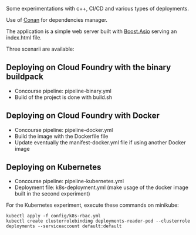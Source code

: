 Some experimentations with c++, CI/CD and various types of deployments.

Use of [Conan](https://conan.io) for dependencies manager.

The application is a simple web server built with [Boost.Asio](https://www.boost.org/doc/libs/1_66_0/doc/html/boost_asio.html) serving an index.html file.

Three scenarii are available:

## Deploying on Cloud Foundry with the binary buildpack

* Concourse pipeline: pipeline-binary.yml
* Build of the project is done with build.sh

## Deploying on Cloud Foundry with Docker

* Concourse pipeline: pipeline-docker.yml
* Build the image with the Dockerfile file
* Update eventually the manifest-docker.yml file if using another Docker image

## Deploying on Kubernetes

* Concourse pipeline: pipeline-kubernetes.yml
* Deployment file: k8s-deployment.yml (make usage of the docker image built in the second experiment)

For the Kubernetes experiment, execute these commands on minikube:

```
kubectl apply -f config/k8s-rbac.yml
kubectl create clusterrolebinding deployments-reader-pod --clusterrole deployments --serviceaccount default:default
```